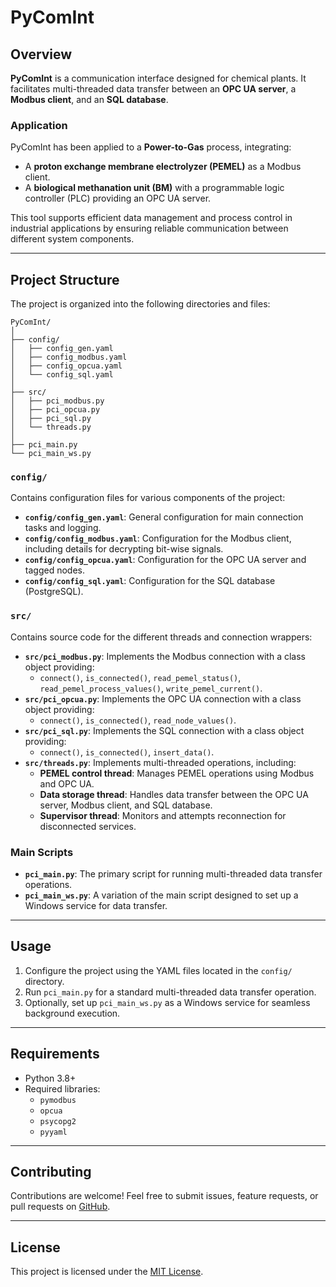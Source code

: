 # PyComInt

## Overview

**PyComInt** is a communication interface designed for chemical plants. It facilitates multi-threaded data transfer between an **OPC UA server**, a **Modbus client**, and an **SQL database**. 

### Application

PyComInt has been applied to a **Power-to-Gas** process, integrating:
- A **proton exchange membrane electrolyzer (PEMEL)** as a Modbus client.
- A **biological methanation unit (BM)** with a programmable logic controller (PLC) providing an OPC UA server.

This tool supports efficient data management and process control in industrial applications by ensuring reliable communication between different system components.

---

## Project Structure

The project is organized into the following directories and files:

```plaintext
PyComInt/
│
├── config/
│   ├── config_gen.yaml
│   ├── config_modbus.yaml
│   ├── config_opcua.yaml
│   └── config_sql.yaml
│
├── src/
│   ├── pci_modbus.py
│   ├── pci_opcua.py
│   ├── pci_sql.py
│   └── threads.py
│
├── pci_main.py
└── pci_main_ws.py

```

### `config/`
Contains configuration files for various components of the project:
- **`config/config_gen.yaml`**: General configuration for main connection tasks and logging.
- **`config/config_modbus.yaml`**: Configuration for the Modbus client, including details for decrypting bit-wise signals.
- **`config/config_opcua.yaml`**: Configuration for the OPC UA server and tagged nodes.
- **`config/config_sql.yaml`**: Configuration for the SQL database (PostgreSQL).

### `src/`
Contains source code for the different threads and connection wrappers:
- **`src/pci_modbus.py`**: Implements the Modbus connection with a class object providing:
  - `connect()`, `is_connected()`, `read_pemel_status()`, `read_pemel_process_values()`, `write_pemel_current()`.
- **`src/pci_opcua.py`**: Implements the OPC UA connection with a class object providing:
  - `connect()`, `is_connected()`, `read_node_values()`.
- **`src/pci_sql.py`**: Implements the SQL connection with a class object providing:
  - `connect()`, `is_connected()`, `insert_data()`.
- **`src/threads.py`**: Implements multi-threaded operations, including:
  - **PEMEL control thread**: Manages PEMEL operations using Modbus and OPC UA.
  - **Data storage thread**: Handles data transfer between the OPC UA server, Modbus client, and SQL database.
  - **Supervisor thread**: Monitors and attempts reconnection for disconnected services.

### Main Scripts
- **`pci_main.py`**: The primary script for running multi-threaded data transfer operations.
- **`pci_main_ws.py`**: A variation of the main script designed to set up a Windows service for data transfer.

---

## Usage

1. Configure the project using the YAML files located in the `config/` directory.
2. Run `pci_main.py` for a standard multi-threaded data transfer operation.
3. Optionally, set up `pci_main_ws.py` as a Windows service for seamless background execution.

---

## Requirements

- Python 3.8+
- Required libraries:
  - `pymodbus`
  - `opcua`
  - `psycopg2`
  - `pyyaml`

---

## Contributing

Contributions are welcome! Feel free to submit issues, feature requests, or pull requests on [GitHub](https://github.com/SimMarkt/PyComInt).

---

## License

This project is licensed under the [MIT License](LICENSE).
